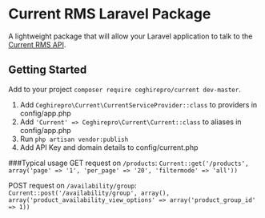 # Current RMS Laravel Package
A lightweight package that will allow your Laravel application to talk to the [Current RMS API](http://api.current-rms.com/doc).

## Getting Started
Add to your project ```composer require ceghirepro/current dev-master```.

1. Add ```Ceghirepro\Current\CurrentServiceProvider::class``` to providers in config/app.php
2. Add ```'Current' => Ceghirepro\Current\Current::class``` to aliases in config/app.php
3. Run ```php artisan vendor:publish```
4. Add API Key and domain details to config/current.php

###Typical usage
GET request on ```/products```:
```Current::get('/products', array('page' => '1', 'per_page' => '20', 'filtermode' => 'all'))```

POST request on ```/availability/group```:
```Current::post('/availability/group', array(), array('product_availability_view_options' => array('product_group_id' => 1))```
